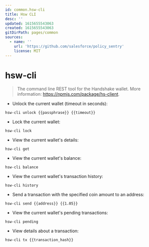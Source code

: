 ```yaml
---
id: common.hsw-cli
title: Hsw CLI
desc: ''
updated: 1615655543063
created: 1615655543063
gitDirPath: pages/common
sources:
  - name: ''
    url: 'https://github.com/salesforce/policy_sentry'
    license: MIT
---
```

# hsw-cli

> The command line REST tool for the Handshake wallet.
> More information: <https://npmjs.com/package/hs-client>.

- Unlock the current wallet (timeout in seconds):

`hsw-cli unlock {{passphrase}} {{timeout}}`

- Lock the current wallet:

`hsw-cli lock`

- View the current wallet's details:

`hsw-cli get`

- View the current wallet's balance:

`hsw-cli balance`

- View the current wallet's transaction history:

`hsw-cli history`

- Send a transaction with the specified coin amount to an address:

`hsw-cli send {{address}} {{1.05}}`

- View the current wallet's pending transactions:

`hsw-cli pending`

- View details about a transaction:

`hsw-cli tx {{transaction_hash}}`

